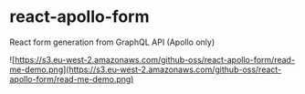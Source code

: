 # react-apollo-form
React form generation from GraphQL API (Apollo only)


![https://s3.eu-west-2.amazonaws.com/github-oss/react-apollo-form/read-me-demo.png](https://s3.eu-west-2.amazonaws.com/github-oss/react-apollo-form/read-me-demo.png)
